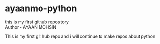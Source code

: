 # ayaanmo-python
this is my first github repository
<br>
Author - AYAAN MOHSIN

This is my first git hub repo and i will continue to make repos about python

